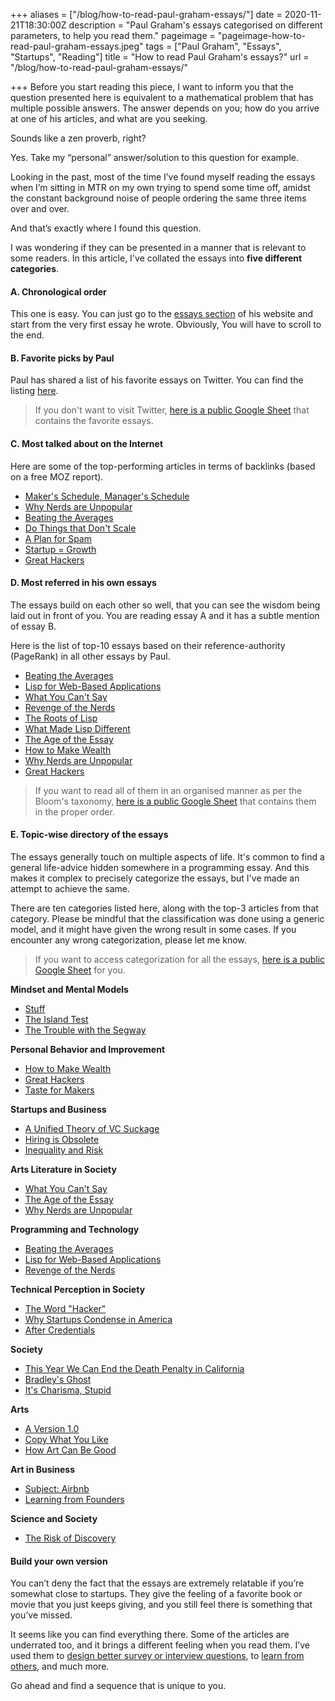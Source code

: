 +++
aliases = ["/blog/how-to-read-paul-graham-essays/"]
date = 2020-11-21T18:30:00Z
description = "Paul Graham's essays categorised on different parameters, to help you read them."
pageimage = "pageimage-how-to-read-paul-graham-essays.jpeg"
tags = ["Paul Graham", "Essays", "Startups", "Reading"]
title = "How to read Paul Graham's essays?"
url = "/blog/how-to-read-paul-graham-essays/"

+++
Before you start reading this piece, I want to inform you that the question presented here is equivalent to a mathematical problem that has multiple possible answers. The answer depends on you; how do you arrive at one of his articles, and what are you seeking.

Sounds like a zen proverb, right?

Yes. Take my “personal” answer/solution to this question for example.

Looking in the past, most of the time I’ve found myself reading the essays when I’m sitting in MTR on my own trying to spend some time off, amidst the constant background noise of people ordering the same three items over and over.

And that’s exactly where I found this question.

I was wondering if they can be presented in a manner that is relevant to some readers. In this article, I've collated the essays into **five different categories**.

#### A. Chronological order

This one is easy. You can just go to the [essays section](http://www.paulgraham.com/articles.html) of his website and start from the very first essay he wrote. Obviously, You will have to scroll to the end.

#### B. Favorite picks by Paul

Paul has shared a list of his favorite essays on Twitter. You can find the listing [here](https://twitter.com/paulg/status/1207995301535080449?lang=en).

> If you don't want to visit Twitter, [here is a public Google Sheet](https://docs.google.com/spreadsheets/d/1OjlaRr-mjVycnY9ArG7v5cLjmJIfnTxOlF0O5U8cLZs/edit#gid=1578787862&range=A1:B1) that contains the favorite essays.

#### C. Most talked about on the Internet

Here are some of the top-performing articles in terms of backlinks (based on a free MOZ report).

* [Maker's Schedule, Manager's Schedule](http://www.paulgraham.com/makersschedule.html)
* [Why Nerds are Unpopular](http://www.paulgraham.com/nerds.html)
* [Beating the Averages](http://www.paulgraham.com/avg.html)
* [Do Things that Don't Scale](http://www.paulgraham.com/ds.html)
* [A Plan for Spam](http://www.paulgraham.com/spam.html)
* [Startup = Growth](http://www.paulgraham.com/growth.html)
* [Great Hackers](http://www.paulgraham.com/gh.html)

#### D. Most referred in his own essays

The essays build on each other so well, that you can see the wisdom being laid out in front of you. You are reading essay A and it has a subtle mention of essay B.

Here is the list of top-10 essays based on their reference-authority (PageRank) in all other essays by Paul.

* [Beating the Averages](http://www.paulgraham.com/avg.html)
* [Lisp for Web-Based Applications](http://www.paulgraham.com/lwba.html)
* [What You Can't Say](http://www.paulgraham.com/say.html)
* [Revenge of the Nerds](http://www.paulgraham.com/icad.html)
* [The Roots of Lisp](http://www.paulgraham.com/rootsoflisp.html)
* [What Made Lisp Different](http://www.paulgraham.com/diff.html)
* [The Age of the Essay](http://www.paulgraham.com/essay.html)
* [How to Make Wealth](http://www.paulgraham.com/wealth.html)
* [Why Nerds are Unpopular](http://www.paulgraham.com/nerds.html)
* [Great Hackers](http://www.paulgraham.com/gh.html)

> If you want to read all of them in an organised manner as per the Bloom's taxonomy, [here is a public Google Sheet](https://docs.google.com/spreadsheets/d/1OjlaRr-mjVycnY9ArG7v5cLjmJIfnTxOlF0O5U8cLZs/edit#gid=0&range=A1:B1) that contains them in the proper order.

#### E. Topic-wise directory of the essays

The essays generally touch on multiple aspects of life. It's common to find a general life-advice hidden somewhere in a programming essay. And this makes it complex to precisely categorize the essays, but I've made an attempt to achieve the same.

There are ten categories listed here, along with the top-3 articles from that category. Please be mindful that the classification was done using a generic model, and it might have given the wrong result in some cases. If you encounter any wrong categorization, please let me know.

> If you want to access categorization for all the essays, [here is a public Google Sheet](https://docs.google.com/spreadsheets/d/1OjlaRr-mjVycnY9ArG7v5cLjmJIfnTxOlF0O5U8cLZs/edit#gid=905287736&range=A1:C1) for you.

**Mindset and Mental Models**

* [Stuff](http://www.paulgraham.com/stuff.html)
* [The Island Test](http://www.paulgraham.com/island.html)
* [The Trouble with the Segway](http://www.paulgraham.com/segway.html)

**Personal Behavior and Improvement**

* [How to Make Wealth](http://www.paulgraham.com/wealth.html)
* [Great Hackers](http://www.paulgraham.com/gh.html)
* [Taste for Makers](http://www.paulgraham.com/taste.html)

**Startups and Business**

* [A Unified Theory of VC Suckage](http://www.paulgraham.com/venturecapital.html)
* [Hiring is Obsolete](http://www.paulgraham.com/hiring.html)
* [Inequality and Risk](http://www.paulgraham.com/inequality.html)

**Arts Literature in Society**

* [What You Can't Say](http://www.paulgraham.com/say.html)
* [The Age of the Essay](http://www.paulgraham.com/essay.html)
* [Why Nerds are Unpopular](http://www.paulgraham.com/nerds.html)

**Programming and Technology**

* [Beating the Averages](http://www.paulgraham.com/avg.html)
* [Lisp for Web-Based Applications](http://www.paulgraham.com/lwba.html)
* [Revenge of the Nerds](http://www.paulgraham.com/icad.html)

**Technical Perception in Society**

* [The Word "Hacker"](http://www.paulgraham.com/gba.html)
* [Why Startups Condense in America](http://www.paulgraham.com/america.html)
* [After Credentials](http://www.paulgraham.com/credentials.html)

**Society**

* [This Year We Can End the Death Penalty in California](http://www.paulgraham.com/prop62.html)
* [Bradley's Ghost](http://www.paulgraham.com/polls.html)
* [It's Charisma, Stupid](http://www.paulgraham.com/charisma.html)

**Arts**

* [A Version 1.0](http://www.paulgraham.com/laundry.html)
* [Copy What You Like](http://www.paulgraham.com/copy.html)
* [How Art Can Be Good](http://www.paulgraham.com/goodart.html)

**Art in Business**

* [Subject: Airbnb](http://www.paulgraham.com/airbnb.html)
* [Learning from Founders](http://www.paulgraham.com/foundersatwork.html)

**Science and Society**

* [The Risk of Discovery](http://www.paulgraham.com/disc.html)

#### Build your own version

You can’t deny the fact that the essays are extremely relatable if you’re somewhat close to startups. They give the feeling of a favorite book or movie that you just keeps giving, and you still feel there is something that you’ve missed.

It seems like you can find everything there. Some of the articles are underrated too, and it brings a different feeling when you read them. I’ve used them to [design better survey or interview questions](http://www.paulgraham.com/bias.html), to [learn from others](http://www.paulgraham.com/copy.html), and much more.

Go ahead and find a sequence that is unique to you.